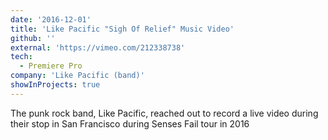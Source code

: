 ```yaml
---
date: '2016-12-01'
title: 'Like Pacific "Sigh Of Relief" Music Video'
github: ''
external: 'https://vimeo.com/212338738'
tech:
  - Premiere Pro
company: 'Like Pacific (band)'
showInProjects: true
---
```


The punk rock band, Like Pacific, reached out to record a live video during their stop in San Francisco during Senses Fail tour in 2016
